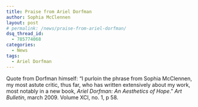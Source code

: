 ```yaml
---
title: Praise from Ariel Dorfman
author: Sophia McClennen
layout: post
# permalink: /news/praise-from-ariel-dorfman/
dsq_thread_id:
  - 785774068
categories:
  - News
tags:
  - Ariel Dorfman
---
```

Quote from Dorfman himself: “I purloin the phrase from Sophia McClennen, my most astute critic, thus far, who has written extensively about my work, most notably in a new book, *Ariel Dorfman: An Aesthetics of Hope*.” *Art Bulletin*, march 2009. Volume XCI, no. 1, p 58.
